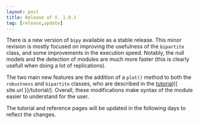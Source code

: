 ```yaml
---
layout: post
title: Release of V. 1.0.1
tag: [release,update]
---
```


There is a new version of `bipy` available as a stable release. This minor revision is mostly focused on improving the usefulness of the `bipartite` class, and some improvements in the execution speed. Notably, the null models and the detection of modules are much more faster (this is clearly usefull when doing a lot of replications).

The two main new features are the addition of a `plot()` method to both the `robustness` and `bipartite` classes, who are described in the [tutorial](){{ site.url }}/tutorial/). Overall, these modifications make syntax of the module easier to understand for the user.

The tutorial and reference pages will be updated in the following days to reflect the changes.